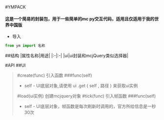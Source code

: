 #YMPACK
#### 这是一个简易的封装包，用于一些简单的mc py交互代码，适用且仅适用于我的世界中国版
- 导入
```python
from ym import 名称
```
##结构
|属性名称|用途|
|:-|:-|
|ui|ui封装和mcjQuery类似选择器|

#API
##UI
>#create(func) 引入函数
>###func(self)
>- self - UI底层对象,请使用 ui .get ( self , 路径 ) 来获取ui实例
>
>#load(ui实例) 创建mcjquery对象 
>#tick(func) 引入帧函数
>###func(self)
>- self - UI底层对象，帧函数是每次刷新时调用的，官方所给信息是一秒30次
